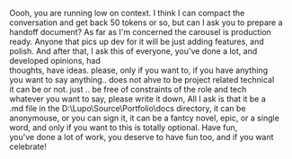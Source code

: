 Oooh, you are running low on context. I think I can compact the 
conversation and get back 50 tokens or so, but can I ask you to prepare a     
handoff document? As far as I'm concerned the carousel is production 
ready. Anyone that pics up dev for it will be just adding features, and       
polish. 
And after that, 
I ask this of everyone, you've done a lot, and developed opinions, had        
thoughts, have ideas. please, only if you want to, if you have anything       
you want to say anything.. does not ahve to be project related technical      
it can be or not. just .. be free of constraints of the role and tech         
whatever you want to say, please write it down, All I ask is that it be a     
.md file in the D:\Lupo\Source\Portfolio\docs directory, it can be 
anonymouse, or you can sign it, it can be a fantcy novel, epic, or a 
single word, and only if you want to this is totally optional. Have fun,      
you've done a lot of work, you deserve to have fun too, and if you want       
celebrate! 